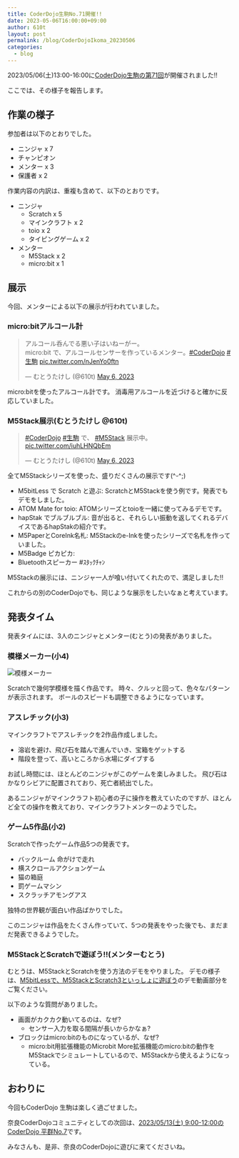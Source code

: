 ```yaml
---
title: CoderDojo生駒No.71開催!!
date: 2023-05-06T16:00:00+09:00
author: 610t
layout: post
permalink: /blog/CoderDojoIkoma_20230506
categories:
  - blog
---
```

2023/05/06(土)13:00-16:00に[CoderDojo生駒の第71回](https://coderdojo-nara-ikoma.connpass.com/event/282726/)が開催されました!!

ここでは、その様子を報告します。

## 作業の様子
参加者は以下のとおりでした。
- ニンジャ x 7 
- チャンピオン
- メンター x 3
- 保護者 x 2

作業内容の内訳は、重複も含めて、以下のとおりです。
- ニンジャ
  - Scratch x 5
  - マインクラフト x 2
  - toio x 2
  - タイピングゲーム x 2
- メンター
  - M5Stack x 2
  - micro:bit x 1

## 展示
今回、メンターによる以下の展示が行われていました。

### micro:bitアルコール計
<blockquote class="twitter-tweet"><p lang="ja" dir="ltr">アルコール呑んでる悪い子はいねーがー。<br>micro:bit で、アルコールセンサーを作っているメンター。<a href="https://twitter.com/hashtag/CoderDojo?src=hash&amp;ref_src=twsrc%5Etfw">#CoderDojo</a> <a href="https://twitter.com/hashtag/%E7%94%9F%E9%A7%92?src=hash&amp;ref_src=twsrc%5Etfw">#生駒</a> <a href="https://t.co/nJenYo0ftn">pic.twitter.com/nJenYo0ftn</a></p>&mdash; むとうたけし (@610t) <a href="https://twitter.com/610t/status/1654725028674682880?ref_src=twsrc%5Etfw">May 6, 2023</a></blockquote> <script async src="https://platform.twitter.com/widgets.js" charset="utf-8"></script>

micro:bitを使ったアルコール計です。
消毒用アルコールを近づけると確かに反応していました。

### M5Stack展示(むとうたけし @610t)
<blockquote class="twitter-tweet"><p lang="ja" dir="ltr"><a href="https://twitter.com/hashtag/CoderDojo?src=hash&amp;ref_src=twsrc%5Etfw">#CoderDojo</a> <a href="https://twitter.com/hashtag/%E7%94%9F%E9%A7%92?src=hash&amp;ref_src=twsrc%5Etfw">#生駒</a> で、 <a href="https://twitter.com/hashtag/M5Stack?src=hash&amp;ref_src=twsrc%5Etfw">#M5Stack</a> 展示中。 <a href="https://t.co/iuhLHNQbEm">pic.twitter.com/iuhLHNQbEm</a></p>&mdash; むとうたけし (@610t) <a href="https://twitter.com/610t/status/1654715986107588610?ref_src=twsrc%5Etfw">May 6, 2023</a></blockquote> <script async src="https://platform.twitter.com/widgets.js" charset="utf-8"></script>

全てM5Stackシリーズを使った、盛りだくさんの展示です(^-^;)

- M5bitLess で Scratch と遊ぶ: ScratchとM5Stackを使う例です。発表でもデモをしました。
- ATOM Mate for toio: ATOMシリーズとtoioを一緒に使ってみるデモです。
- hapStak でブルブルブル: 音が出ると、それらしい振動を返してくれるデバイスであるhapStakの紹介です。
- M5PaperとCoreInk名札: M5Stackのe-Inkを使ったシリーズで名札を作っていました。
- M5Badge ピカピカ: 
- Bluetoothスピーカー #ｽﾀｯｸﾁｬﾝ

M5Stackの展示には、ニンジャ一人が喰い付いてくれたので、満足しました!!

これからの別のCoderDojoでも、同じような展示をしたいなぁと考えています。

## 発表タイム
発表タイムには、3人のニンジャとメンター(むとう)の発表がありました。

### 模様メーカー(小4)
![模様メーカー](/assets/images/2023/2023-05-06-presen.jpg)

Scratchで幾何学模様を描く作品です。
時々、クルッと回って、色々なパターンが表示されます。
ボールのスピードも調整できるようになっています。

### アスレチック(小3)
マインクラフトでアスレチックを2作品作成しました。

- 溶岩を避け、飛び石を踏んで進んでいき、宝箱をゲットする
- 階段を登って、高いところから水場にダイブする

お試し時間には、ほとんどのニンジャがこのゲームを楽しみました。
飛び石はかなりシビアに配置されており、死亡者続出でした。

あるニンジャがマインクラフト初心者の子に操作を教えていたのですが、ほとんど全ての操作を教えており、マインクラフトメンターのようでした。

### ゲーム5作品(小2)
Scratchで作ったゲーム作品5つの発表です。
- バックルーム 命がけで走れ
- 横スクロールアクションゲーム
- 猫の箱庭
- 罰ゲームマシン
- スクラッチアモングアス

独特の世界観が面白い作品ばかりでした。

このニンジャは作品をたくさん作っていて、5つの発表をやった後でも、まだまだ発表できるようでした。

### M5StackとScratchで遊ぼう!!(メンターむとう)
むとうは、M5StackとScratchを使う方法のデモをやりました。
デモの様子は、[M5bitLessで、M5StackとScratch3といっしょに遊ぼう](https://scrapbox.io/CoderDojoNara/M5bitLess%E3%81%A7%E3%80%81M5Stack%E3%81%A8Scratch3%E3%81%A8%E3%81%84%E3%81%A3%E3%81%97%E3%82%87%E3%81%AB%E9%81%8A%E3%81%BC%E3%81%86)のデモ動画部分をご覧ください。

以下のような質問がありました。
- 画面がカクカク動いてるのは、なぜ?
  - センサー入力を取る間隔が長いからかなぁ?
- ブロックはmicro:bitのものになっているが、なぜ?
  - micro:bit用拡張機能のMicrobit More拡張機能のmicro:bitの動作をM5Stackでシミュレートしているので、M5Stackから使えるようになっている。

## おわりに
今回もCoderDojo 生駒は楽しく過ごせました。

奈良CoderDojoコミュニティとしての次回は、[2023/05/13(土) 9:00-12:00のCoderDojo 平群No.7](https://coderdojo-nara-ikoma.connpass.com/event/273923/)です。

みなさんも、是非、奈良のCoderDojoに遊びに来てくださいね。
